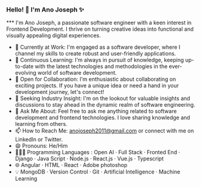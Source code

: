 ### Hello! 👋 I'm Ano Joseph ✨

*** I'm Ano Joseph, a passionate software engineer with a keen interest in Frontend Development. I thrive on turning creative ideas into functional and visually appealing digital experiences.

- 🔭 Currently at Work: I'm engaged as a software developer, where I channel my skills to create robust and user-friendly applications.
- 🌱 Continuous Learning: I'm always in pursuit of knowledge, keeping up-to-date with the latest technologies and methodologies in the ever-evolving world of software development.
- 👯 Open for Collaboration: I'm enthusiastic about collaborating on exciting projects. If you have a unique idea or need a hand in your development journey, let's connect!
- 🤔 Seeking Industry Insight: I'm on the lookout for valuable insights and discussions to stay ahead in the dynamic realm of software engineering.
- 💬 Ask Me About: Feel free to ask me anything related to software development and frontend technologies. I love sharing knowledge and learning from others.
- 📫 How to Reach Me: anojoseph2011@gmail.com or connect with me on LinkedIn or Twitter.
- 😄 Pronouns: He/Him
- 👨🏻‍💻 Programming Languages : Open AI · Full Stack · Fronted End  · Django · Java Script · Node.js · React.js · Vue.js · Typescript 
- 🌐 Angular · HTML · React · Adobe photoshop
- 💡 MongoDB · Version Control · Git · Artificial Intelligence · Machine Learning
